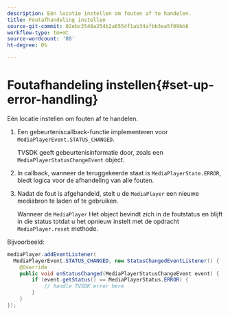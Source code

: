 ```yaml
---
description: Eén locatie instellen om fouten af te handelen.
title: Foutafhandeling instellen
source-git-commit: 02ebc3548a254b2a6554f1ab34afbb3ea5f09bb8
workflow-type: tm+mt
source-wordcount: '88'
ht-degree: 0%

---
```


# Foutafhandeling instellen{#set-up-error-handling}

Eén locatie instellen om fouten af te handelen.

1. Een gebeurteniscallback-functie implementeren voor `MediaPlayerEvent.STATUS_CHANGED`.

   TVSDK geeft gebeurtenisinformatie door, zoals een `MediaPlayerStatusChangeEvent` object.
1. In callback, wanneer de teruggekeerde staat is `MediaPlayerState.ERROR`, biedt logica voor de afhandeling van alle fouten.
1. Nadat de fout is afgehandeld, stelt u de `MediaPlayer` een nieuwe mediabron te laden of te gebruiken.

   Wanneer de `MediaPlayer` Het object bevindt zich in de foutstatus en blijft in die status totdat u het opnieuw instelt met de opdracht `MediaPlayer.reset` methode.

<!--<a id="example_49FF225E92EA494AA06B2E5F26101F4C"></a>-->

Bijvoorbeeld:

```java
mediaPlayer.addEventListener( 
  MediaPlayerEvent.STATUS_CHANGED, new StatusChangedEventListener() { 
    @Override 
    public void onStatusChanged(MediaPlayerStatusChangeEvent event) { 
        if (event.getStatus() == MediaPlayerStatus.ERROR) { 
            // handle TVSDK error here 
        } 
    } 
});
```
